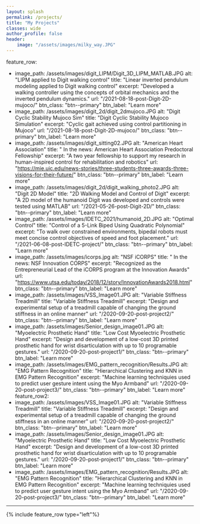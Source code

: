 ```yaml
---
layout: splash
permalink: /projects/
title: "My Projects"
classes: wide
author_profile: false
header:
    image: "/assets/images/milky_way.JPG"
---
```


feature_row:
  - image_path: /assets/images/digit_LIPM/Digit_3D_LIPM_MATLAB.JPG
    alt: "LIPM applied to Digit walking control"
    title: "Linear inverted pendulum modeling applied to Digit walking control"
    excerpt: "Developed a walking controller using the concepts of orbital mechanics and the inverted pendulum dynamics."
    url: "/2021-08-18-post-Digit-2D-mujoco/"
    btn_class: "btn--primary"
    btn_label: "Learn more" 
  - image_path: /assets/images/digit_2d/digit_2dmujoco.JPG
    alt: "Digit Cyclic Stability Mujoco Sim"
    title: "Digit Cyclic Stability Mujoco Simulation"
    excerpt: "Cyclic gait achieved using control partitioning in Mujoco"
    url: "/2021-08-18-post-Digit-2D-mujoco/"
    btn_class: "btn--primary"
    btn_label: "Learn more"   
  - image_path: /assets/images/digit_sitting02.JPG
    alt: "American Heart Association"
    title: " In the news: American Heart Association Predoctoral Fellowship"
    excerpt: "A two year fellowship to support my research in human-inspired control for rehabilitation and robotics"
    url: "https://mie.uic.edu/news-stories/three-students-three-awards-three-visions-for-their-future/"
    btn_class: "btn--primary"
    btn_label: "Learn more"   
  - image_path: /assets/images/digit_2d/digit_walking_photo2.JPG
    alt: "Digit 2D Model"
    title: "2D Walking Model and Control of Digit"
    excerpt: "A 2D model of the humanoid Digit was developed and controls were tested using MATLAB"
    url: "/2021-05-26-post-Digit-2D/"
    btn_class: "btn--primary"
    btn_label: "Learn more"   
  - image_path: /assets/images/IDETC_2021/humanoid_2D.JPG
    alt: "Optimal Control"
    title: "Control of a 5-Link Biped Using Quadratic Polynomial"
    excerpt: "To walk over constrained environments, bipedal robots must meet concise control objectives of speed and foot placement."
    url: "/2021-06-08-post-IDETC-project/"
    btn_class: "btn--primary"
    btn_label: "Learn more"
  - image_path: /assets/images/icorps.jpg
    alt: "NSF iCORPS"
    title: " In the news: NSF Innovation CORPS"
    excerpt: "Recognized as the Entrepreneurial Lead of the iCORPS program at the Innovation Awards"
    url: "https://www.utsa.edu/today/2018/12/story/InnovationAwards2018.html"
    btn_class: "btn--primary"
    btn_label: "Learn more"   
  - image_path: /assets/images/VSS_Image01.JPG
    alt: "Variable Stiffness Treadmill"
    title: "Variable Stiffness Treadmill"
    excerpt: "Design and experimental setup of a treadmill capable of changing the ground stiffness in an online manner"
    url: "/2020-09-20-post-project2/"
    btn_class: "btn--primary"
    btn_label: "Learn more"
  - image_path: /assets/images/Senior_design_image01.JPG
    alt: "Myoelectric Prosthetic Hand"
    title: "Low Cost Myoelectric Prosthetic Hand"
    excerpt: "Design and development of a low-cost 3D printed prosthetic hand for wrist disarticulation with up to 10 programable gestures."
    url: "/2020-09-20-post-project1/"
    btn_class: "btn--primary"
    btn_label: "Learn more"
  - image_path: /assets/images/EMG_pattern_recognition/Results.JPG
    alt: "EMG Pattern Recognition"
    title: "Hierarchical Clustering and KNN in EMG Pattern Recognition"
    excerpt: "Machine learning techniquies used to predict user gesture intent using the Myo Armband"
    url: "/2020-09-20-post-project3/"
    btn_class: "btn--primary"
    btn_label: "Learn more"   
feature_row2:
  - image_path: /assets/images/VSS_Image01.JPG
    alt: "Variable Stiffness Treadmill"
    title: "Variable Stiffness Treadmill"
    excerpt: "Design and experimental setup of a treadmill capable of changing the ground stiffness in an online manner"
    url: "/2020-09-20-post-project2/"
    btn_class: "btn--primary"
    btn_label: "Learn more"
  - image_path: /assets/images/Senior_design_image01.JPG
    alt: "Myoelectric Prosthetic Hand"
    title: "Low Cost Myoelectric Prosthetic Hand"
    excerpt: "Design and development of a low-cost 3D printed prosthetic hand for wrist disarticulation with up to 10 programable gestures."
    url: "/2020-09-20-post-project1/"
    btn_class: "btn--primary"
    btn_label: "Learn more"
  - image_path: /assets/images/EMG_pattern_recognition/Results.JPG
    alt: "EMG Pattern Recognition"
    title: "Hierarchical Clustering and KNN in EMG Pattern Recognition"
    excerpt: "Machine learning techniquies used to predict user gesture intent using the Myo Armband"
    url: "/2020-09-20-post-project3/"
    btn_class: "btn--primary"
    btn_label: "Learn more"    
---

{% include feature_row type="left"%}


<!--blockquote class="instagram-media" data-instgrm-captioned data-instgrm-permalink="https://www.instagram.com/p/CKh0nTXrlaK/?utm_source=ig_embed&amp;utm_campaign=loading" data-instgrm-version="13" style=" background:#FFF; border:0; border-radius:3px; box-shadow:0 0 1px 0 rgba(0,0,0,0.5),0 1px 10px 0 rgba(0,0,0,0.15); margin: 1px; max-width:540px; min-width:326px; padding:0; width:99.375%; width:-webkit-calc(100% - 2px); width:calc(100% - 2px);"><div style="padding:16px;"> <a href="https://www.instagram.com/p/CKh0nTXrlaK/?utm_source=ig_embed&amp;utm_campaign=loading" style=" background:#FFFFFF; line-height:0; padding:0 0; text-align:center; text-decoration:none; width:100%;" target="_blank"> <div style=" display: flex; flex-direction: row; align-items: center;"> <div style="background-color: #F4F4F4; border-radius: 50%; flex-grow: 0; height: 40px; margin-right: 14px; width: 40px;"></div> <div style="display: flex; flex-direction: column; flex-grow: 1; justify-content: center;"> <div style=" background-color: #F4F4F4; border-radius: 4px; flex-grow: 0; height: 14px; margin-bottom: 6px; width: 100px;"></div> <div style=" background-color: #F4F4F4; border-radius: 4px; flex-grow: 0; height: 14px; width: 60px;"></div></div></div><div style="padding: 19% 0;"></div> <div style="display:block; height:50px; margin:0 auto 12px; width:50px;"><svg width="50px" height="50px" viewBox="0 0 60 60" version="1.1" xmlns="https://www.w3.org/2000/svg" xmlns:xlink="https://www.w3.org/1999/xlink"><g stroke="none" stroke-width="1" fill="none" fill-rule="evenodd"><g transform="translate(-511.000000, -20.000000)" fill="#000000"><g><path d="M556.869,30.41 C554.814,30.41 553.148,32.076 553.148,34.131 C553.148,36.186 554.814,37.852 556.869,37.852 C558.924,37.852 560.59,36.186 560.59,34.131 C560.59,32.076 558.924,30.41 556.869,30.41 M541,60.657 C535.114,60.657 530.342,55.887 530.342,50 C530.342,44.114 535.114,39.342 541,39.342 C546.887,39.342 551.658,44.114 551.658,50 C551.658,55.887 546.887,60.657 541,60.657 M541,33.886 C532.1,33.886 524.886,41.1 524.886,50 C524.886,58.899 532.1,66.113 541,66.113 C549.9,66.113 557.115,58.899 557.115,50 C557.115,41.1 549.9,33.886 541,33.886 M565.378,62.101 C565.244,65.022 564.756,66.606 564.346,67.663 C563.803,69.06 563.154,70.057 562.106,71.106 C561.058,72.155 560.06,72.803 558.662,73.347 C557.607,73.757 556.021,74.244 553.102,74.378 C549.944,74.521 548.997,74.552 541,74.552 C533.003,74.552 532.056,74.521 528.898,74.378 C525.979,74.244 524.393,73.757 523.338,73.347 C521.94,72.803 520.942,72.155 519.894,71.106 C518.846,70.057 518.197,69.06 517.654,67.663 C517.244,66.606 516.755,65.022 516.623,62.101 C516.479,58.943 516.448,57.996 516.448,50 C516.448,42.003 516.479,41.056 516.623,37.899 C516.755,34.978 517.244,33.391 517.654,32.338 C518.197,30.938 518.846,29.942 519.894,28.894 C520.942,27.846 521.94,27.196 523.338,26.654 C524.393,26.244 525.979,25.756 528.898,25.623 C532.057,25.479 533.004,25.448 541,25.448 C548.997,25.448 549.943,25.479 553.102,25.623 C556.021,25.756 557.607,26.244 558.662,26.654 C560.06,27.196 561.058,27.846 562.106,28.894 C563.154,29.942 563.803,30.938 564.346,32.338 C564.756,33.391 565.244,34.978 565.378,37.899 C565.522,41.056 565.552,42.003 565.552,50 C565.552,57.996 565.522,58.943 565.378,62.101 M570.82,37.631 C570.674,34.438 570.167,32.258 569.425,30.349 C568.659,28.377 567.633,26.702 565.965,25.035 C564.297,23.368 562.623,22.342 560.652,21.575 C558.743,20.834 556.562,20.326 553.369,20.18 C550.169,20.033 549.148,20 541,20 C532.853,20 531.831,20.033 528.631,20.18 C525.438,20.326 523.257,20.834 521.349,21.575 C519.376,22.342 517.703,23.368 516.035,25.035 C514.368,26.702 513.342,28.377 512.574,30.349 C511.834,32.258 511.326,34.438 511.181,37.631 C511.035,40.831 511,41.851 511,50 C511,58.147 511.035,59.17 511.181,62.369 C511.326,65.562 511.834,67.743 512.574,69.651 C513.342,71.625 514.368,73.296 516.035,74.965 C517.703,76.634 519.376,77.658 521.349,78.425 C523.257,79.167 525.438,79.673 528.631,79.82 C531.831,79.965 532.853,80.001 541,80.001 C549.148,80.001 550.169,79.965 553.369,79.82 C556.562,79.673 558.743,79.167 560.652,78.425 C562.623,77.658 564.297,76.634 565.965,74.965 C567.633,73.296 568.659,71.625 569.425,69.651 C570.167,67.743 570.674,65.562 570.82,62.369 C570.966,59.17 571,58.147 571,50 C571,41.851 570.966,40.831 570.82,37.631"></path></g></g></g></svg></div><div style="padding-top: 8px;"> <div style=" color:#3897f0; font-family:Arial,sans-serif; font-size:14px; font-style:normal; font-weight:550; line-height:18px;"> View this post on Instagram</div></div><div style="padding: 12.5% 0;"></div> <div style="display: flex; flex-direction: row; margin-bottom: 14px; align-items: center;"><div> <div style="background-color: #F4F4F4; border-radius: 50%; height: 12.5px; width: 12.5px; transform: translateX(0px) translateY(7px);"></div> <div style="background-color: #F4F4F4; height: 12.5px; transform: rotate(-45deg) translateX(3px) translateY(1px); width: 12.5px; flex-grow: 0; margin-right: 14px; margin-left: 2px;"></div> <div style="background-color: #F4F4F4; border-radius: 50%; height: 12.5px; width: 12.5px; transform: translateX(9px) translateY(-18px);"></div></div><div style="margin-left: 8px;"> <div style=" background-color: #F4F4F4; border-radius: 50%; flex-grow: 0; height: 20px; width: 20px;"></div> <div style=" width: 0; height: 0; border-top: 2px solid transparent; border-left: 6px solid #f4f4f4; border-bottom: 2px solid transparent; transform: translateX(16px) translateY(-4px) rotate(30deg)"></div></div><div style="margin-left: auto;"> <div style=" width: 0px; border-top: 8px solid #F4F4F4; border-right: 8px solid transparent; transform: translateY(16px);"></div> <div style=" background-color: #F4F4F4; flex-grow: 0; height: 12px; width: 16px; transform: translateY(-4px);"></div> <div style=" width: 0; height: 0; border-top: 8px solid #F4F4F4; border-left: 8px solid transparent; transform: translateY(-4px) translateX(8px);"></div></div></div> <div style="display: flex; flex-direction: column; flex-grow: 1; justify-content: center; margin-bottom: 24px;"> <div style=" background-color: #F4F4F4; border-radius: 4px; flex-grow: 0; height: 14px; margin-bottom: 6px; width: 224px;"></div> <div style=" background-color: #F4F4F4; border-radius: 4px; flex-grow: 0; height: 14px; width: 144px;"></div></div></a><p style=" color:#c9c8cd; font-family:Arial,sans-serif; font-size:14px; line-height:17px; margin-bottom:0; margin-top:8px; overflow:hidden; padding:8px 0 7px; text-align:center; text-overflow:ellipsis; white-space:nowrap;"><a href="https://www.instagram.com/p/CKh0nTXrlaK/?utm_source=ig_embed&amp;utm_campaign=loading" style=" color:#c9c8cd; font-family:Arial,sans-serif; font-size:14px; font-style:normal; font-weight:normal; line-height:17px; text-decoration:none;" target="_blank">A post shared by Ernesto H (@neto92)</a></p></div></blockquote> <script async src="//www.instagram.com/embed.js"></script> -->

